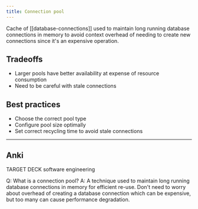 ```yaml
---
title: Connection pool
---
```

Cache of [[database-connections]] used to maintain long running database connections in memory to avoid context overhead of needing to create new connections since it's an expensive operation.
## Tradeoffs
- Larger pools have better availability at expense of resource consumption
- Need to be careful with stale connections
## Best practices
- Choose the correct pool type
- Configure pool size optimally
- Set correct recycling time to avoid stale connections

----
## Anki

TARGET DECK
software engineering

Q: What is a connection pool?
A: A technique used to maintain long running database connections in memory for efficient re-use. Don't need to worry about overhead of creating a database connection which can be expensive, but too many can cause performance degradation.
<!--ID: 1700931751960-->
